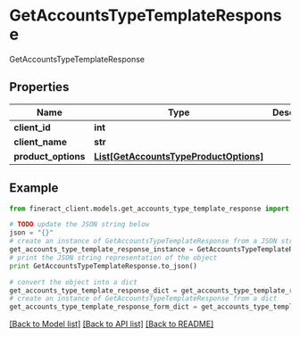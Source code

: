 # GetAccountsTypeTemplateResponse

GetAccountsTypeTemplateResponse

## Properties

Name | Type | Description | Notes
------------ | ------------- | ------------- | -------------
**client_id** | **int** |  | [optional] 
**client_name** | **str** |  | [optional] 
**product_options** | [**List[GetAccountsTypeProductOptions]**](GetAccountsTypeProductOptions.md) |  | [optional] 

## Example

```python
from fineract_client.models.get_accounts_type_template_response import GetAccountsTypeTemplateResponse

# TODO update the JSON string below
json = "{}"
# create an instance of GetAccountsTypeTemplateResponse from a JSON string
get_accounts_type_template_response_instance = GetAccountsTypeTemplateResponse.from_json(json)
# print the JSON string representation of the object
print GetAccountsTypeTemplateResponse.to_json()

# convert the object into a dict
get_accounts_type_template_response_dict = get_accounts_type_template_response_instance.to_dict()
# create an instance of GetAccountsTypeTemplateResponse from a dict
get_accounts_type_template_response_form_dict = get_accounts_type_template_response.from_dict(get_accounts_type_template_response_dict)
```
[[Back to Model list]](../README.md#documentation-for-models) [[Back to API list]](../README.md#documentation-for-api-endpoints) [[Back to README]](../README.md)


